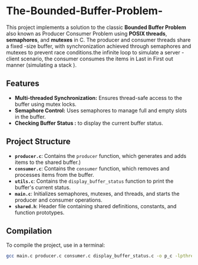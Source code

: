 # The-Bounded-Buffer-Problem-


This project implements a solution to the classic **Bounded Buffer Problem** also known as Producer Consumer Problem using **POSIX threads**, **semaphores**, and **mutexes** in C. The producer and consumer threads share a fixed -size buffer, with synchronization achieved through semaphores and mutexes to prevent race conditions.the infinite loop to simulate a server -client scenario, the consumer consumes the items in Last in First out manner (simulating a stack ).

## Features

- **Multi-threaded Synchronization:** Ensures thread-safe access to the buffer using mutex locks.
- **Semaphore Control:** Uses semaphores to manage full and empty slots in the buffer.
- **Checking Buffer Status :** to display the current buffer status.

## Project Structure

- **`producer.c`**: Contains the `producer` function, which generates and adds items to the shared buffer.)
- **`consumer.c`**: Contains the `consumer` function, which removes and processes items from the buffer.
- **`utils.c`**: Contains the `display_buffer_status` function to print the buffer's current status.
- **`main.c`**: Initializes semaphores, mutexes, and threads, and starts the producer and consumer operations.
- **`shared.h`**: Header file containing shared definitions, constants, and function prototypes.

## Compilation

To compile the project, use  in a terminal:

```bash
gcc main.c producer.c consumer.c display_buffer_status.c -o p_c -lpthread
